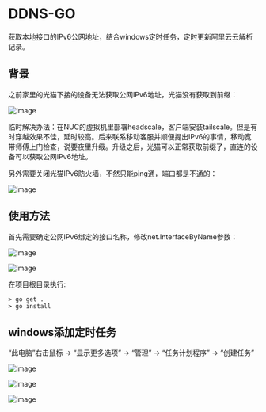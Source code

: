 # DDNS-GO

获取本地接口的IPv6公网地址，结合windows定时任务，定时更新阿里云云解析记录。

## 背景

之前家里的光猫下接的设备无法获取公网IPv6地址，光猫没有获取到前缀：

![image](https://user-images.githubusercontent.com/23628206/228703304-939c3ca6-a721-496c-8f11-75b2811d63aa.png)

临时解决办法：在NUC的虚拟机里部署headscale，客户端安装tailscale。但是有时穿越效果不佳，延时较高。后来联系移动客服并顺便提出IPv6的事情，移动宽带师傅上门检查，说要夜里升级。升级之后，光猫可以正常获取前缀了，直连的设备可以获取公网IPv6地址。

另外需要关闭光猫IPv6防火墙，不然只能ping通，端口都是不通的：

![image](https://user-images.githubusercontent.com/23628206/228704826-7eec8a93-af5c-4c24-a906-ca078cacd7e6.png)


## 使用方法

首先需要确定公网IPv6绑定的接口名称，修改net.InterfaceByName参数：

![image](https://user-images.githubusercontent.com/23628206/228704282-6ac96773-70cc-4789-af97-a5d2110dca95.png)

![image](https://user-images.githubusercontent.com/23628206/228705067-95d6e384-9f18-445f-b231-037091e3e887.png)

在项目根目录执行:

```
> go get .
> go install
```

## windows添加定时任务

“此电脑”右击鼠标 -> “显示更多选项” -> “管理” -> “任务计划程序” -> “创建任务” 

![image](https://user-images.githubusercontent.com/23628206/228712648-5119f10c-2b83-4b39-a3ce-4f812e016019.png)


![image](https://user-images.githubusercontent.com/23628206/228712169-0895b6ba-c140-4276-b781-50d8cdf04801.png)

![image](https://user-images.githubusercontent.com/23628206/228712258-27deb300-9303-4572-8e9d-864292b375f1.png)



